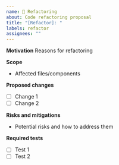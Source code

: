 ```yaml
---
name: 🔄 Refactoring
about: Code refactoring proposal
title: "[Refactor]: "
labels: refactor
assignees: ""
---
```


**Motivation**
Reasons for refactoring

**Scope**

- Affected files/components

**Proposed changes**

- [ ] Change 1
- [ ] Change 2

**Risks and mitigations**

- Potential risks and how to address them

**Required tests**

- [ ] Test 1
- [ ] Test 2
